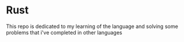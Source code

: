# Rust
This repo is dedicated to my learning of the language and solving some problems that i've completed in other languages

